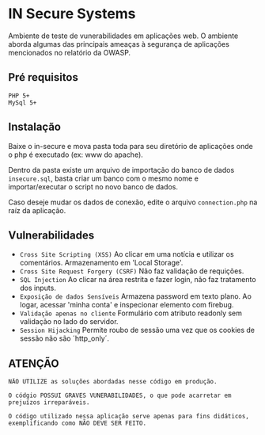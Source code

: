 # IN Secure Systems

Ambiente de teste de vunerabilidades em aplicações web. O ambiente aborda algumas das principais ameaças à segurança de aplicações mencionados no relatório da OWASP.

## Pré requisitos
```
PHP 5+
MySql 5+
```

## Instalação

Baixe o in-secure e mova pasta toda para seu diretório de aplicações onde o php é executado (ex: www do apache).

Dentro da pasta existe um arquivo de importação do banco de dados `insecure.sql`, basta criar um banco com o mesmo nome e importar/executar o script no novo banco de dados.

Caso deseje mudar os dados de conexão, edite o arquivo `connection.php` na raíz da aplicação.


## Vulnerabilidades
* `Cross Site Scripting (XSS)` Ao clicar em uma notícia e utilizar os comentários. Armazenamento em 'Local Storage'.
* `Cross Site Request Forgery (CSRF)` Não faz validação de requições.
* `SQL Injection` Ao clicar na área restrita e fazer login, não faz tratamento dos inputs.
* `Exposição de dados Sensíveis` Armazena password em texto plano. Ao logar, acessar 'minha conta' e inspecionar elemento com firebug.
* `Validação apenas no cliente` Formulário com atributo readonly sem validação no lado do servidor.
* `Session Hijacking` Permite roubo de sessão uma vez que os cookies de sessão não são ´http_only´.



## ATENÇÃO 
```
NÃO UTILIZE as soluções abordadas nesse código em produção. 

O códgio POSSUI GRAVES VUNERABILIDADES, o que pode acarretar em prejuízos irreparáveis.

O código utilizado nessa aplicação serve apenas para fins didáticos, exemplificando como NÃO DEVE SER FEITO.
```

